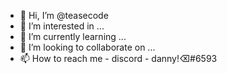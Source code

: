 - 👋 Hi, I’m @teasecode
- 👀 I’m interested in ...
- 🌱 I’m currently learning ...
- 💞️ I’m looking to collaborate on ...
- 📫 How to reach me - discord - danny!⌫#6593

<!---
teasecode/teasecode is a ✨ special ✨ repository because its `README.md` (this file) appears on your GitHub profile.
You can click the Preview link to take a look at your changes.
--->
